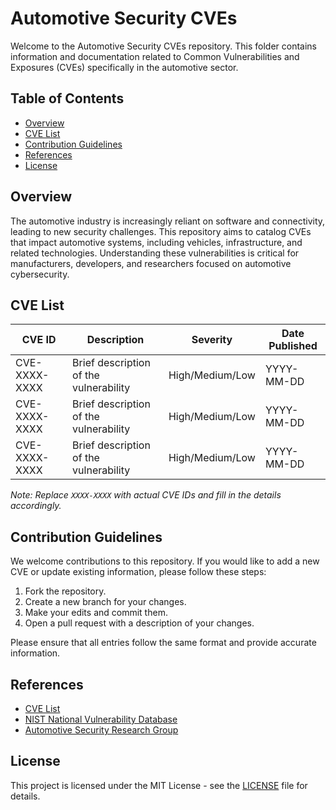 # Automotive Security CVEs

Welcome to the Automotive Security CVEs repository. This folder contains information and documentation related to Common Vulnerabilities and Exposures (CVEs) specifically in the automotive sector.

## Table of Contents

- [Overview](#overview)
- [CVE List](#cve-list)
- [Contribution Guidelines](#contribution-guidelines)
- [References](#references)
- [License](#license)

## Overview

The automotive industry is increasingly reliant on software and connectivity, leading to new security challenges. This repository aims to catalog CVEs that impact automotive systems, including vehicles, infrastructure, and related technologies. Understanding these vulnerabilities is critical for manufacturers, developers, and researchers focused on automotive cybersecurity.

## CVE List

| CVE ID       | Description                                    | Severity      | Date Published  |
|--------------|------------------------------------------------|---------------|------------------|
| CVE-XXXX-XXXX| Brief description of the vulnerability         | High/Medium/Low| YYYY-MM-DD       |
| CVE-XXXX-XXXX| Brief description of the vulnerability         | High/Medium/Low| YYYY-MM-DD       |
| CVE-XXXX-XXXX| Brief description of the vulnerability         | High/Medium/Low| YYYY-MM-DD       |

*Note: Replace `XXXX-XXXX` with actual CVE IDs and fill in the details accordingly.*

## Contribution Guidelines

We welcome contributions to this repository. If you would like to add a new CVE or update existing information, please follow these steps:

1. Fork the repository.
2. Create a new branch for your changes.
3. Make your edits and commit them.
4. Open a pull request with a description of your changes.

Please ensure that all entries follow the same format and provide accurate information.

## References

- [CVE List](https://cve.mitre.org/)
- [NIST National Vulnerability Database](https://nvd.nist.gov/)
- [Automotive Security Research Group](https://www.example.com)

## License

This project is licensed under the MIT License - see the [LICENSE](LICENSE) file for details.
